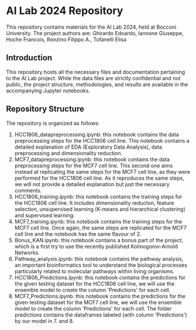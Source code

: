 # AI Lab 2024 Repository

This repository contains materials for the AI Lab 2024, held at Bocconi University. The project authors are: Ghirardo Edoardo, Iannone Giuseppe, Hoche Francois, Ronzino Filippo A., Tofanelli Elisa

## Introduction

This repository hosts all the necessary files and documentation pertaining to the AI Lab project. While the data files are strictly confidential and not public, the project structure, methodologies, and results are available in the accompanying Jupyter notebooks.

## Repository Structure

The repository is organized as follows:
1. HCC1806_datapreprocessing.ipynb: this notebook contains the data preprocessing steps for the HCC1806 cell line.
   This notebook contains a detailed explanation of EDA (Exploratory Data Analysis), data preprocessing and dimensionality reduction.
2. MCF7_datapreprocessing.ipynb: this notebook contains the data preprocessing steps for the MCF7 cell line. This second one aims instead at replicating the same steps for the MCF7 cell line, as they were performed for the HCC1806 cell line. As it reproduces the same steps, we will not provide a detailed explanation but just the necessary comments.
3. HCC1806_training.ipynb: this notebook contains the training steps for the HCC1806 cell line.
It includes dimensionality reducton, feature selection, unsupervised learning (K-means and hierarchical clustering) and supervised learning.
4. MCF7_training.ipynb: this notebook contains the training steps for the MCF7 cell line. Once again, the same steps are replicated for the MCF7 cell line and the notebook has the same flavour of 2.
5. Bonus_KAN.ipynb: this notebook contains a bonus part of the project, which is a first try to use the recently published Kolmogorov-Arnold Networks.
6. Pathway_analysis.ipynb: this notebook contains the pathway analysis, an important bioinformatics tool to understand the biological processes particularly related to molecular pathways within living organisms.
7. HCC1806_Predictions.ipynb: this notebook contains the predictions for the given testing dataset for the HCC1806 cell line, we will use the ensemble model to create the column 'Predictions' for each cell.
8. MCF7_Predictions.ipynb: this notebook contains the predictions for the given testing dataset for the MCF7 cell line, we will use the ensemble model to create the column 'Predictions' for each cell.
The folder predictions contains the dataframes labeled (with column 'Predictions') by our model in 7. and 8.

